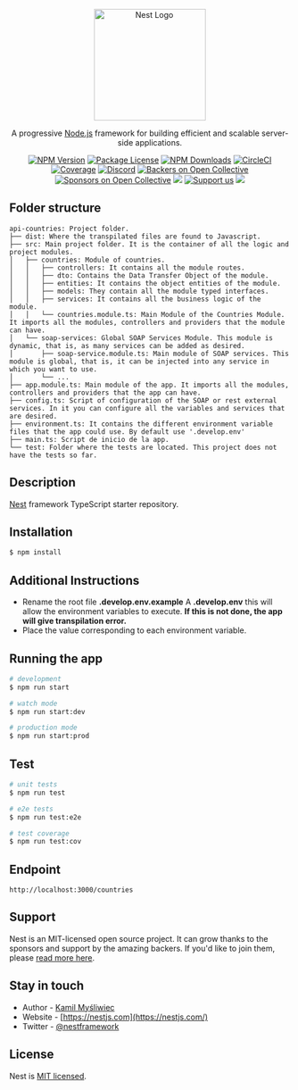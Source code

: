 <p align="center">
  <a href="http://nestjs.com/" target="blank"><img src="https://nestjs.com/img/logo-small.svg" width="200" alt="Nest Logo" /></a>
</p>

[circleci-image]: https://img.shields.io/circleci/build/github/nestjs/nest/master?token=abc123def456
[circleci-url]: https://circleci.com/gh/nestjs/nest

  <p align="center">A progressive <a href="http://nodejs.org" target="_blank">Node.js</a> framework for building efficient and scalable server-side applications.</p>
    <p align="center">
<a href="https://www.npmjs.com/~nestjscore" target="_blank"><img src="https://img.shields.io/npm/v/@nestjs/core.svg" alt="NPM Version" /></a>
<a href="https://www.npmjs.com/~nestjscore" target="_blank"><img src="https://img.shields.io/npm/l/@nestjs/core.svg" alt="Package License" /></a>
<a href="https://www.npmjs.com/~nestjscore" target="_blank"><img src="https://img.shields.io/npm/dm/@nestjs/common.svg" alt="NPM Downloads" /></a>
<a href="https://circleci.com/gh/nestjs/nest" target="_blank"><img src="https://img.shields.io/circleci/build/github/nestjs/nest/master" alt="CircleCI" /></a>
<a href="https://coveralls.io/github/nestjs/nest?branch=master" target="_blank"><img src="https://coveralls.io/repos/github/nestjs/nest/badge.svg?branch=master#9" alt="Coverage" /></a>
<a href="https://discord.gg/G7Qnnhy" target="_blank"><img src="https://img.shields.io/badge/discord-online-brightgreen.svg" alt="Discord"/></a>
<a href="https://opencollective.com/nest#backer" target="_blank"><img src="https://opencollective.com/nest/backers/badge.svg" alt="Backers on Open Collective" /></a>
<a href="https://opencollective.com/nest#sponsor" target="_blank"><img src="https://opencollective.com/nest/sponsors/badge.svg" alt="Sponsors on Open Collective" /></a>
  <a href="https://paypal.me/kamilmysliwiec" target="_blank"><img src="https://img.shields.io/badge/Donate-PayPal-ff3f59.svg"/></a>
    <a href="https://opencollective.com/nest#sponsor"  target="_blank"><img src="https://img.shields.io/badge/Support%20us-Open%20Collective-41B883.svg" alt="Support us"></a>
  <a href="https://twitter.com/nestframework" target="_blank"><img src="https://img.shields.io/twitter/follow/nestframework.svg?style=social&label=Follow"></a>
</p>
  <!--[![Backers on Open Collective](https://opencollective.com/nest/backers/badge.svg)](https://opencollective.com/nest#backer)
  [![Sponsors on Open Collective](https://opencollective.com/nest/sponsors/badge.svg)](https://opencollective.com/nest#sponsor)-->

## Folder structure
```
api-countries: Project folder.
├── dist: Where the transpilated files are found to Javascript.
├── src: Main project folder. It is the container of all the logic and project modules.
│   ├── countries: Module of countries.
│   │   ├── controllers: It contains all the module routes.
│   │   ├── dto: Contains the Data Transfer Object of the module.
│   │   ├── entities: It contains the object entities of the module.
│   │   ├── models: They contain all the module typed interfaces.
│   │   ├── services: It contains all the business logic of the module.
│   │   └── countries.module.ts: Main Module of the Countries Module. It imports all the modules, controllers and providers that the module can have.
│   └── soap-services: Global SOAP Services Module. This module is dynamic, that is, as many services can be added as desired.
│       ├── soap-service.module.ts: Main module of SOAP services. This module is global, that is, it can be injected into any service in which you want to use.
│       └── ...
├── app.module.ts: Main module of the app. It imports all the modules, controllers and providers that the app can have.
├── config.ts: Script of configuration of the SOAP or rest external services. In it you can configure all the variables and services that are desired.
├── environment.ts: It contains the different environment variable files that the app could use. By default use '.develop.env'
├── main.ts: Script de inicio de la app.
└── test: Folder where the tests are located. This project does not have the tests so far.
```

## Description

[Nest](https://github.com/nestjs/nest) framework TypeScript starter repository.

## Installation

```bash
$ npm install
```

## Additional Instructions
- Rename the root file **.develop.env.example** A **.develop.env** this will allow the environment variables to execute. **If this is not done, the app will give transpilation error.**
- Place the value corresponding to each environment variable.

## Running the app

```bash
# development
$ npm run start

# watch mode
$ npm run start:dev

# production mode
$ npm run start:prod
```

## Test

```bash
# unit tests
$ npm run test

# e2e tests
$ npm run test:e2e

# test coverage
$ npm run test:cov
```

## Endpoint
`http://localhost:3000/countries`

## Support

Nest is an MIT-licensed open source project. It can grow thanks to the sponsors and support by the amazing backers. If you'd like to join them, please [read more here](https://docs.nestjs.com/support).

## Stay in touch

- Author - [Kamil Myśliwiec](https://kamilmysliwiec.com)
- Website - [https://nestjs.com](https://nestjs.com/)
- Twitter - [@nestframework](https://twitter.com/nestframework)

## License

Nest is [MIT licensed](LICENSE).
